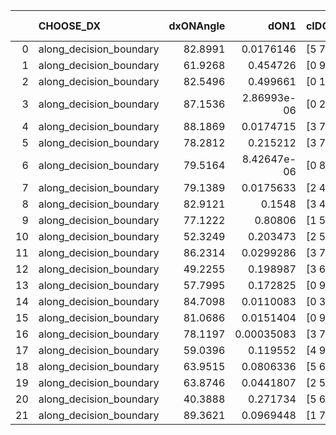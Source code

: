 |    | CHOOSE_DX               |   dxONAngle |        dON1 | cIDON1   |   dON_patch_1 |   nTON |         dON |   dxOFFAngle |       dOFF1 | cIDOFF1   |   dOFF_patch_1 |   nTOFF |        dOFF | SUCCESS   |   nExp |   dual_point_id |   subpoint_time_seconds |   total_execution_time |       logp |       dOFF/dON | Vote dOFF>dON   |
|---:|:------------------------|------------:|------------:|:---------|--------------:|-------:|------------:|-------------:|------------:|:----------|---------------:|--------:|------------:|:----------|-------:|----------------:|------------------------:|-----------------------:|-----------:|---------------:|:----------------|
|  0 | along_decision_boundary |     82.8991 | 0.0176146   | [5 7]    |   0.0176146   |      1 | 0.0176146   |      84.347  | 0.21135     | [5 7]     |    0.21135     |       1 | 0.21135     | True      |      1 |               3 |                2.0381   |                8.24116 |  0         |   11.9986      | True            |
|  1 | along_decision_boundary |     61.9268 | 0.454726    | [0 9]    |   0.454726    |      1 | 0.454726    |      59.8027 | 7.43416e-05 | [1 9]     |    7.43416e-05 |       1 | 7.43416e-05 | False     |      2 |              47 |                1.48925  |               51.5878  | -0.5       |    0.000163487 | False           |
|  2 | along_decision_boundary |     82.5496 | 0.499661    | [0 1]    |   0.499661    |      1 | 0.499661    |      71.6608 | 0.408625    | [0 1]     |    0.408625    |       1 | 0.408625    | False     |      3 |              65 |                4.09599  |               87.7753  | -0         |    0.817804    | False           |
|  3 | along_decision_boundary |     87.1536 | 2.86993e-06 | [0 2]    |   2.86993e-06 |      1 | 2.86993e-06 |      87.2004 | 0.00708297  | [0 2]     |    0.00708297  |       1 | 0.00708297  | True      |      4 |              68 |                0.683574 |               88.5176  | -0.166667  | 2468           | True            |
|  4 | along_decision_boundary |     88.1869 | 0.0174715   | [3 7]    |   0.0174715   |      1 | 0.0174715   |      80.0199 | 0.176084    | [3 7]     |    0.176084    |       1 | 0.176084    | True      |      5 |              85 |                1.43561  |              104.819   | -0         |   10.0784      | True            |
|  5 | along_decision_boundary |     78.2812 | 0.215212    | [3 7]    |   0.215212    |      1 | 0.215212    |      45.7197 | 0.0853869   | [3 7]     |    0.0853869   |       1 | 0.0853869   | False     |      6 |              89 |                3.68688  |              114.775   | -0.1       |    0.396757    | False           |
|  6 | along_decision_boundary |     79.5164 | 8.42647e-06 | [0 8]    |   8.42647e-06 |      1 | 8.42647e-06 |      70.4699 | 1.42864e-05 | [1 8]     |    1.42864e-05 |       1 | 1.42864e-05 | True      |      7 |             121 |                0.56099  |              163.392   | -0         |    1.69542     | True            |
|  7 | along_decision_boundary |     79.1389 | 0.0175633   | [2 4]    |   0.0175633   |      1 | 0.0175633   |      80.4019 | 0.821853    | [2 4]     |    0.821853    |       1 | 0.821853    | True      |      8 |             149 |                2.68588  |              189.393   | -0.0714286 |   46.7938      | True            |
|  8 | along_decision_boundary |     82.9121 | 0.1548      | [3 4]    |   0.1548      |      1 | 0.1548      |      58.8724 | 0.210132    | [3 4]     |    0.210132    |       1 | 0.210132    | True      |      9 |             153 |                1.23868  |              196.057   | -0.25      |    1.35745     | True            |
|  9 | along_decision_boundary |     77.1222 | 0.80806     | [1 5]    |   0.80806     |      1 | 0.80806     |      57.9645 | 0.279841    | [0 5]     |    0.279841    |       1 | 0.279841    | False     |     10 |             166 |                2.75125  |              207.008   | -0.5       |    0.346312    | False           |
| 10 | along_decision_boundary |     52.3249 | 0.203473    | [2 5]    |   0.203473    |      1 | 0.203473    |      47.3021 | 0.0218899   | [2 5]     |    0.0218899   |       1 | 0.0218899   | False     |     11 |             180 |                2.58012  |              226.767   | -0.2       |    0.107581    | False           |
| 11 | along_decision_boundary |     86.2314 | 0.0299286   | [3 7]    |   0.0299286   |      1 | 0.0299286   |      77.776  | 0.0656802   | [3 7]     |    0.0656802   |       1 | 0.0656802   | True      |     12 |             182 |                1.36067  |              229.772   | -0.0454545 |    2.19456     | True            |
| 12 | along_decision_boundary |     49.2255 | 0.198987    | [3 6]    |   0.198987    |      1 | 0.198987    |      57.371  | 0.167302    | [3 6]     |    0.167302    |       1 | 0.167302    | False     |     13 |             204 |                1.25388  |              264.084   | -0.166667  |    0.840771    | False           |
| 13 | along_decision_boundary |     57.7995 | 0.172825    | [0 9]    |   0.172825    |      1 | 0.172825    |      75.4677 | 9.94425e-06 | [0 9]     |    9.94425e-06 |       1 | 9.94425e-06 | False     |     14 |             207 |                1.36569  |              269.829   | -0.0384615 |    5.75394e-05 | False           |
| 14 | along_decision_boundary |     84.7098 | 0.0110083   | [0 3]    |   0.0110083   |      1 | 0.0110083   |      60.9825 | 0.000203395 | [1 3]     |    0.000203395 |       1 | 0.000203395 | False     |     15 |             265 |                0.574522 |              361.261   | -0         |    0.0184765   | False           |
| 15 | along_decision_boundary |     81.0686 | 0.0151404   | [0 9]    |   0.0151404   |      1 | 0.0151404   |      75.8358 | 0.196229    | [1 9]     |    0.196229    |       1 | 0.196229    | True      |     16 |             361 |                0.709758 |              488.265   | -0.0333333 |   12.9606      | True            |
| 16 | along_decision_boundary |     78.1197 | 0.00035083  | [3 7]    |   0.00035083  |      1 | 0.00035083  |      73.8547 | 0.186171    | [3 7]     |    0.186171    |       1 | 0.186171    | True      |     17 |             368 |                2.57204  |              504.743   | -0         |  530.66        | True            |
| 17 | along_decision_boundary |     59.0396 | 0.119552    | [4 9]    |   0.119552    |      1 | 0.119552    |      71.7155 | 0.212237    | [4 9]     |    0.212237    |       1 | 0.212237    | True      |     18 |             382 |                2.11539  |              517.61    | -0.0294118 |    1.77526     | True            |
| 18 | along_decision_boundary |     63.9515 | 0.0806336   | [5 6]    |   0.0806336   |      1 | 0.0806336   |      74.624  | 0.117978    | [5 6]     |    0.117978    |       1 | 0.117978    | True      |     19 |             409 |                2.04832  |              563.106   | -0.111111  |    1.46313     | True            |
| 19 | along_decision_boundary |     63.8746 | 0.0441807   | [2 5]    |   0.0441807   |      1 | 0.0441807   |      68.0468 | 0.129215    | [2 5]     |    0.129215    |       1 | 0.129215    | True      |     20 |             445 |                0.978394 |              614.712   | -0.236842  |    2.9247      | True            |
| 20 | along_decision_boundary |     40.3888 | 0.271734    | [5 6]    |   0.271734    |      1 | 0.271734    |      64.6997 | 0.282309    | [5 6]     |    0.282309    |       1 | 0.282309    | True      |     21 |             473 |                1.55136  |              654.303   | -0.4       |    1.03891     | True            |
| 21 | along_decision_boundary |     89.3621 | 0.0969448   | [1 7]    |   0.0969448   |      1 | 0.0969448   |      60.9043 | 4.02995e-06 | [1 7]     |    4.02995e-06 |       1 | 4.02995e-06 | False     |     22 |             529 |                1.09769  |              706.365   | -0.595238  |    4.15695e-05 | False           |
